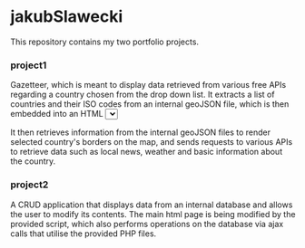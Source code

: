# jakubSlawecki
This repository contains my two portfolio projects.

### project1 
Gazetteer, which is meant to display data retrieved from various free APIs regarding a country chosen from the drop down list. 
It extracts a list of countries and their ISO codes from an internal geoJSON file, which is then embedded into an HTML <select> tag as its individual options to choose from.  

It then retrieves information from the internal geoJSON files to render selected country's borders on the map, and sends requests to various APIs to retrieve data such as local news, weather and basic information about the country.  

### project2
A CRUD application that displays data from an internal database and allows the user to modify its contents. The main html page is being modified by the provided script, which also performs operations on the database via ajax calls that utilise the provided PHP files.
